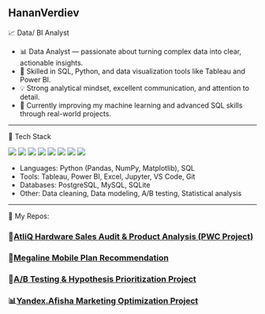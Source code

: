HananVerdiev
---


📈 Data/ BI Analyst
* 📊 Data Analyst — passionate about turning complex data into clear, actionable insights.
* 🧠 Skilled in SQL, Python, and data visualization tools like Tableau and Power BI.
* 💡 Strong analytical mindset, excellent communication, and attention to detail.
* 🌱 Currently improving my machine learning and advanced SQL skills through real-world projects.
---

🧰 Tech Stack

 <p> <img src="https://img.shields.io/badge/Python-3776AB?style=flat&logo=python&logoColor=white" /> <img src="https://img.shields.io/badge/SQL-003B57?style=flat&logo=databricks&logoColor=white" /> <img src="https://img.shields.io/badge/Tableau-E97627?style=flat&logo=tableau&logoColor=white" /> <img src="https://img.shields.io/badge/Power%20BI-F2C811?style=flat&logo=power-bi&logoColor=black" /> <img src="https://img.shields.io/badge/Excel-217346?style=flat&logo=microsoft-excel&logoColor=white" /> <img src="https://img.shields.io/badge/Jupyter-F37626?style=flat&logo=jupyter&logoColor=white" /> <img src="https://img.shields.io/badge/VS%20Code-007ACC?style=flat&logo=visual-studio-code&logoColor=white" /> <img src="https://img.shields.io/badge/Git-F05032?style=flat&logo=git&logoColor=white" /> </p>
 
- Languages: Python (Pandas, NumPy, Matplotlib), SQL
- Tools: Tableau, Power BI, Excel, Jupyter, VS Code, Git
- Databases: PostgreSQL, MySQL, SQLite
- Other: Data cleaning, Data modeling, A/B testing, Statistical analysis
---

🧰 My Repos:

### 🧠[AtliQ Hardware Sales Audit & Product Analysis (PWC Project)](https://github.com/HananVerdiev/AtliQ-Hardware-Final-Project)
### 📱[Megaline Mobile Plan Recommendation](https://github.com/HananVerdiev/Machine-Learning-Project)
### 🧪[A/B Testing & Hypothesis Prioritization Project](https://github.com/HananVerdiev/A-B-Testing)
### 📊[Yandex.Afisha Marketing Optimization Project](https://github.com/HananVerdiev/Business-Analytics)
